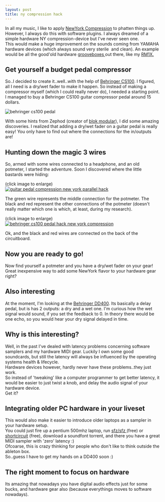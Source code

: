 ```yaml
---
layout: post
title: ny compression hack
---
```

In all my music, I like to apply [NewYork Compression](http://en.wikipedia.org/wiki/Parallel_compression) to phatten things up. However, I always do this with software plugins. I always dreamed of a simple hardware NY compression-device but I've never seen one.  
This would make a huge improvement on the sounds coming from YAMAHA hardware devices (which always sound very sterile  and clean). An example would be all the good'old hardware [grooveboxes ](http://en.wikipedia.org/wiki/Groovebox)out there, like my [RM1X.](http://en.wikipedia.org/wiki/Yamaha_RM1x)

Get yourself a budget pedal compressor
--------------------------------------

  
So..I decided to create it..well..with the help of [Behringer CS100](http://www.behringer.com/EN/Products/CS100.aspx). I figured, all I need is a dry/wet fader to make it happen. So instead of making a compressor myself (which I could really never do), I needed a starting point. I managed to buy a Behringer CS100 guitar compressor pedal around 15 dollars.  
  
![behringer cs100 pedal](/img/behringercs100.jpg)  
  
With some hints from Zephod (creator of [blok modular](http://www.blokmodular.com/)), I did some amazing discoveries. I realized that adding a dry/wet fader on a guitar pedal is really easy! You only have to find out where the connections for the in/outputs are!  
  
Hunting down the magic 3 wires
------------------------------

  
So, armed with some wires connected to a headphone, and an old potmeter, I started the adventure. Soon I discovered where the little bastards were hiding:  
  
(click image to enlarge)  
[![guitar pedal compression new york parallel  hack](/img/photo3.JPG)](/img/photo3.JPG)  
  
  
  
  
  
  
  
  
  
  
  
  
  
  
  
  
  
  
  
The green wire represents the middle connection for the potmeter. The black and red represent the other connections of the potmeter (doesn't really matter which one is which, at least, during my research).  
  
(click image to enlarge)  
[![behringer cs100 pedal hack new york compression](/img/photo2.JPG)](/img/photo2.JPG)  
  
  
  
  
  
  
  
  
  
  
  
  
  
  
  
  
  
  
  
Ok, and the black and red wires are connected on the back of the circuitboard.  
  
Now you are ready to go!
------------------------

  
Now find yourself a potmeter and you have a dry/wet fader on your gear!  
Great inexpensive way to add some NewYork flavor to your hardware gear right?  
  
Also interesting
----------------

  
At the moment, I'm looking at the [Behringer DD400](http://www.behringer.com/EN/Products/DD400.aspx). Its basically a delay pedal, but is has 2 outputs: a dry and a wet one. I'm curious how the wet signal would sound, if you set the feedback to 0. In theory there would be one echo, so you would hear your dry signal delayed in time.  
  
Why is this interesting? 
-------------------------

  
Well, in the past I've dealed with latency problems concerning software samplers and my hardware MIDI gear. Luckily I own some good soundcards, but still the latency will always be influenced by the operating systems health & lifecycle.  
Hardware devices however, hardly never have these problems..they just work.  
So instead of 'tweaking' like a computer programmer to get better latency, it would be easier to just twist a knob, and delay the audio signal of your hardware device.  
Get it?  
  
Integrating older PC hardware in your liveset
---------------------------------------------

  
This would also make it easier to introduce older laptops as a sampler in your hardware setup.   
You could just fire up a pentium 500mhz laptop, run [sfz/sfz ](http://www.kvraudio.com/db/sfz_by_cakewalk) (free) or [shortcircuit](http://vemberaudio.se/shortcircuit.php) (free), download a soundfont torrent, and there you have a great MIDI sampler with 'zero' latency :)  
Ofcoarse, this is crazy thinking for people who don't like to think outside the ableton box.  
So..guess I have to get my hands on a DD400 soon :)  
  
The right moment to focus on hardware
-------------------------------------

  
Its amazing that nowadays you have digital audio effects just for some bucks, and hardware gear also (because everythings moves to software nowadays).  
  